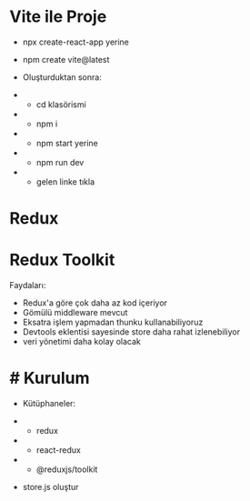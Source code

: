 # Vite ile Proje

- npx create-react-app yerine
- npm create vite@latest

- Oluşturduktan sonra:
- - cd klasörismi
- - npm i
- - npm start yerine
- - npm run dev
- - gelen linke tıkla

# Redux

# Redux Toolkit

Faydaları:

- Redux'a göre çok daha az kod içeriyor
- Gömülü middleware mevcut
- Eksatra işlem yapmadan thunku kullanabiliyoruz
- Devtools eklentisi sayesinde store daha rahat izlenebiliyor
- veri yönetimi daha kolay olacak

# # Kurulum

- Kütüphaneler:
- - redux
- - react-redux
- - @reduxjs/toolkit

- store.js oluştur
